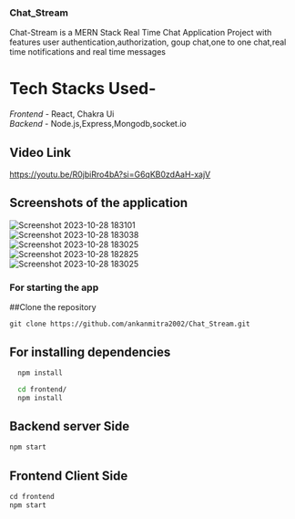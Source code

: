 ### Chat_Stream
Chat-Stream is a MERN Stack Real Time Chat Application Project with features user authentication,authorization, goup chat,one to one chat,real time notifications and real time messages
# Tech Stacks Used-
*Frontend* - React, Chakra Ui
<br>
*Backend* - Node.js,Express,Mongodb,socket.io
## Video Link
https://youtu.be/R0jbiRro4bA?si=G6qKB0zdAaH-xajV

## Screenshots of the application
![Screenshot 2023-10-28 183101](https://github.com/ankanmitra2002/Chat_Stream/assets/136356039/a1c07270-44f0-4520-b2d7-766349086164)
<br>
![Screenshot 2023-10-28 183038](https://github.com/ankanmitra2002/Chat_Stream/assets/136356039/980212d3-cdca-4288-a6e4-f28eac66fbd6)
<br>
![Screenshot 2023-10-28 183025](https://github.com/ankanmitra2002/Chat_Stream/assets/136356039/239d2431-1a78-40f4-ab1d-fed703b584b5)
<br>
![Screenshot 2023-10-28 182825](https://github.com/ankanmitra2002/Chat_Stream/assets/136356039/ec8faec4-771c-4e8a-a587-72ddbbd53e73)
<br>
![Screenshot 2023-10-28 183025](https://github.com/ankanmitra2002/Chat_Stream/assets/136356039/59695a0f-8e38-4af4-a5f0-1eb16863bbe0)

### For starting the app 

##Clone the repository
```git
git clone https://github.com/ankanmitra2002/Chat_Stream.git
```
## For installing dependencies
```bash
  npm install
```
```bash
  cd frontend/
  npm install
```
## Backend server Side
```javascript
npm start
```

## Frontend Client Side 
```javascript
cd frontend
npm start
```
